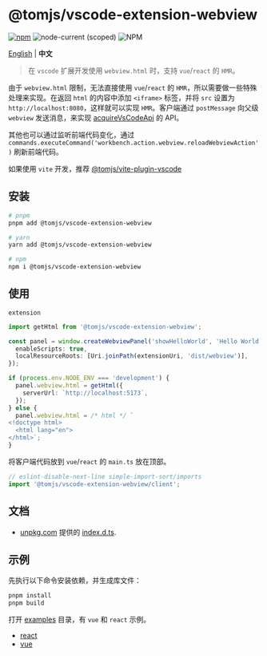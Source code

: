 # @tomjs/vscode-extension-webview

[![npm](https://img.shields.io/npm/v/@tomjs/vscode-extension-webview)](https://www.npmjs.com/package/@tomjs/vscode-extension-webview) ![node-current (scoped)](https://img.shields.io/node/v/@tomjs/vscode-extension-webview) ![NPM](https://img.shields.io/npm/l/@tomjs/vscode-extension-webview)

[English](./README.md) | **中文**

> 在 `vscode` 扩展开发使用 `webview.html` 时，支持 `vue`/`react` 的 `HMR`。

由于 `webview.html` 限制，无法直接使用 `vue`/`react` 的 `HMR`，所以需要做一些特殊处理来实现。在返回 `html` 的内容中添加 `<iframe>` 标签，并将 `src` 设置为 `http://localhost:8080`，这样就可以实现 `HMR`。客户端通过 `postMessage` 向父级 `webview` 发送消息，来实现 [acquireVsCodeApi](https://code.visualstudio.com/api/references/vscode-api#Webview) 的 API。

其他也可以通过监听前端代码变化，通过 `commands.executeCommand('workbench.action.webview.reloadWebviewAction')` 刷新前端代码。

如果使用 `vite` 开发，推荐 [@tomjs/vite-plugin-vscode](https://www.npmjs.com/package/@tomjs/vite-plugin-vscode)

## 安装

```bash
# pnpm
pnpm add @tomjs/vscode-extension-webview

# yarn
yarn add @tomjs/vscode-extension-webview

# npm
npm i @tomjs/vscode-extension-webview
```

## 使用

`extension`

```ts
import getHtml from '@tomjs/vscode-extension-webview';

const panel = window.createWebviewPanel('showHelloWorld', 'Hello World', ViewColumn.One, {
  enableScripts: true,
  localResourceRoots: [Uri.joinPath(extensionUri, 'dist/webview')],
});

if (process.env.NODE_ENV === 'development') {
  panel.webview.html = getHtml({
    serverUrl: `http://localhost:5173`,
  });
} else {
  panel.webview.html = /* html */ `
<!doctype html>
  <html lang="en">
</html>`;
}
```

将客户端代码放到 `vue`/`react` 的 `main.ts` 放在顶部。

```ts
// eslint-disable-next-line simple-import-sort/imports
import '@tomjs/vscode-extension-webview/client';
```

## 文档

- [unpkg.com](https://www.unpkg.com/) 提供的 [index.d.ts](https://www.unpkg.com/browse/@tomjs/vscode-extension-webview/dist/index.d.ts).

## 示例

先执行以下命令安装依赖，并生成库文件：

```bash
pnpm install
pnpm build
```

打开 [examples](./examples) 目录，有 `vue` 和 `react` 示例。

- [react](./examples/react)
- [vue](./examples/vue)
